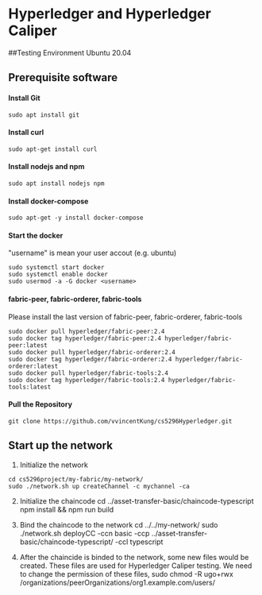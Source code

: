 # Hyperledger and Hyperledger Caliper

##Testing Environment
Ubuntu 20.04

## Prerequisite software

#### Install Git
    sudo apt install git

#### Install curl
    sudo apt-get install curl

#### Install nodejs and npm
    sudo apt install nodejs npm

#### Install docker-compose
    sudo apt-get -y install docker-compose

#### Start the docker
"username" is mean your user accout (e.g. ubuntu)

    sudo systemctl start docker
	sudo systemctl enable docker
	sudo usermod -a -G docker <username>

#### fabric-peer, fabric-orderer, fabric-tools
Please install the last version of fabric-peer, fabric-orderer, fabric-tools

    sudo docker pull hyperledger/fabric-peer:2.4
    sudo docker tag hyperledger/fabric-peer:2.4 hyperledger/fabric-peer:latest
    sudo docker pull hyperledger/fabric-orderer:2.4
    sudo docker tag hyperledger/fabric-orderer:2.4 hyperledger/fabric-orderer:latest
    sudo docker pull hyperledger/fabric-tools:2.4
    sudo docker tag hyperledger/fabric-tools:2.4 hyperledger/fabric-tools:latest

#### Pull the Repository
    git clone https://github.com/vvincentKung/cs5296Hyperledger.git

## Start up the network

1. Initialize the network
```
cd cs5296project/my-fabric/my-network/
sudo ./network.sh up createChannel -c mychannel -ca
```

2. Initialize the chaincode
    cd ../asset-transfer-basic/chaincode-typescript
	npm install && npm run build

3. Bind the chaincode to the network
        cd ../../my-network/
		sudo ./network.sh deployCC -ccn basic -ccp ../asset-transfer-basic/chaincode-typescript/ -ccl typescript

4. After the chaincide is binded to the network, some new files would be created. These files are used for Hyperledger Caliper testing. We need to  change the permission of these files,
        sudo chmod -R ugo+rwx /organizations/peerOrganizations/org1.example.com/users/